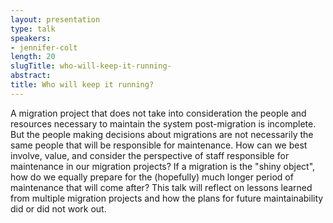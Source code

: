 ```yaml
---
layout: presentation
type: talk
speakers:
- jennifer-colt
length: 20
slugTitle: who-will-keep-it-running-
abstract:
title: Who will keep it running?
---
```

A migration project that does not take into consideration the people and resources necessary to maintain the system post-migration is incomplete. But the people making decisions about migrations are not necessarily the same people that will be responsible for maintenance. How can we best involve, value, and consider the perspective of staff responsible for maintenance in our migration projects? If a migration is the "shiny object",  how do we equally prepare for the (hopefully) much longer period of maintenance that will come after? This talk will reflect on lessons learned from multiple migration projects and how the plans for future maintainability did or did not work out.